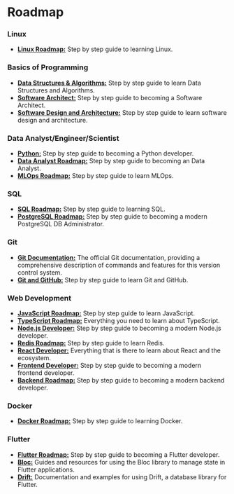 # Roadmap

### Linux
- **[Linux Roadmap:](https://roadmap.sh/linux)** Step by step guide to learning Linux.
### Basics of Programming
- **[Data Structures & Algorithms:](https://roadmap.sh/datastructures-and-algorithms)** Step by step guide to learn Data Structures and Algorithms.
- **[Software Architect:](https://roadmap.sh/software-architect)** Step by step guide to becoming a Software Architect.
- **[Software Design and Architecture:](https://roadmap.sh/software-design-architecture)** Step by step guide to learn software design and architecture.
### Data Analyst/Engineer/Scientist
- **[Python:](https://roadmap.sh/python)** Step by step guide to becoming a Python developer.
- **[Data Analyst Roadmap:](https://roadmap.sh/data-analyst)** Step by step guide to becoming an Data Analyst.
- **[MLOps Roadmap:](https://roadmap.sh/mlops)** Step by step guide to learn MLOps.
### SQL
- **[SQL Roadmap:](https://roadmap.sh/sql)** Step by step guide to learning SQL.
- **[PostgreSQL Roadmap:](https://roadmap.sh/postgresql-dba)** Step by step guide to becoming a modern PostgreSQL DB Administrator.
### Git
- **[Git Documentation:](https://git-scm.com/doc)** The official Git documentation, providing a comprehensive description of commands and features for this version control system.
- **[Git and GitHub:](https://roadmap.sh/git-github)** Step by step guide to learn Git and GitHub.
### Web Development
- **[JavaScript Roadmap:](https://roadmap.sh/javascript)** Step by step guide to learn JavaScript.
- **[TypeScript Roadmap:](https://roadmap.sh/typescript)** Everything you need to learn about TypeScript.
- **[Node.js Developer:](https://roadmap.sh/nodejs)** Step by step guide to becoming a modern Node.js developer.
- **[Redis Roadmap:](https://roadmap.sh/redis)** Step by step guide to learn Redis.
- **[React Developer:](https://roadmap.sh/react)** Everything that is there to learn about React and the ecosystem.
- **[Frontend Developer:](https://roadmap.sh/frontend)** Step by step guide to becoming a modern frontend developer.
- **[Backend Roadmap:](https://roadmap.sh/backend)** Step by step guide to becoming a modern backend developer.
### Docker
- **[Docker Roadmap:](https://roadmap.sh/docker)** Step by step guide to learning Docker.
### Flutter
- **[Flutter Roadmap:](https://roadmap.sh/flutter)** Step by step guide to becoming a Flutter developer.
- **[Bloc:](https://github.com/felangel/bloc)** Guides and resources for using the Bloc library to manage state in Flutter applications.
- **[Drift:](https://drift.simonbinder.eu/)** Documentation and examples for using Drift, a database library for Flutter.

